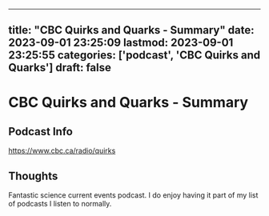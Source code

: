 
---
title: "CBC Quirks and Quarks - Summary"
date: 2023-09-01 23:25:09
lastmod: 2023-09-01 23:25:55
categories: ['podcast', 'CBC Quirks and Quarks']
draft: false
---


# CBC Quirks and Quarks - Summary
## Podcast Info
https://www.cbc.ca/radio/quirks

## Thoughts

Fantastic science current events podcast. I do enjoy having it part of my list of podcasts I listen to normally.

<!-- #podcast #CBC Quirks and Quarks# #public -->

<!-- {BearID:65455251-9715-4792-88A7-300CC24DB8AE} -->
